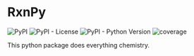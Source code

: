 # RxnPy
![PyPI](https://img.shields.io/pypi/v/rxnpy)
![PyPI - License](https://img.shields.io/pypi/l/rxnpy)
![PyPI - Python Version](https://img.shields.io/pypi/pyversions/rxnpy)
![coverage](coverage_html_report/coverage.svg)

This python package does everything chemistry.
